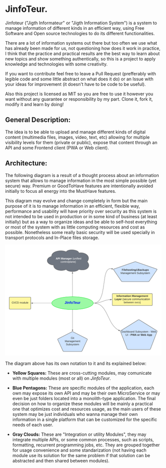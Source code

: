 # JinfoTeur.

Jinfoteur ("Jigth Informateur" or "Jigth Information System") is a system to manage information of different kinds in an efficient way, using Free Software and Open source technologies to do its different functionalities.

There are a lot of information systems out there but too often we use what has already been made for us, not questioning how does it work in practice, I think that the practice and practical results are the best way to learn about new topics and show something authentically, so this is a project to apply knowledge and technologies with some creativity.

If you want to contribute feel free to leave a Pull Request (prefferably with legible code and some little abstract on what does it do) or an Issue with your ideas for improvement (it doesn't have to be code to be useful).

Also this project is licensed as MIT so you are free to use it however you want without any guarantee or responsibility by my part. Clone it, fork it, modify it and learn by doing!

## General Description:

The idea is to be able to upload and manage different kinds of digital content (multimedia files, images, video, text, etc) allowing for multiple visibility levels for them (private or public), expose that content through an API and some Frontend client (PWA or Web client).

## Architecture:

The following diagram is a result of a thought process about an information system that allows to manage information in the most simple possible (yet secure) way. Premium or GoodToHave features are intentionally avoided initially to focus all energy into the MustHave features.

This diagram may evolve and change completely in form but the main purpose of it is to manage information in an efficient, flexible way, performance and usability will have priority over security as this system is not intended to be used in production or in some kind of business (at least initially) but as a way to organize ideas and be able to self-host everything or most of the system with as little computing resources and cost as possible. Nonetheless some really basic security will be used specially in transport protocols and In-Place files storage.

![General JinfoTeur Diagram](./docs/architecture/JinfoTeurDiagram.png)

The diagram above has its own notation to it and its explained below:

* **Yellow Squares:** These are cross-cutting modules, may comunicate with multiple modules (most or all) on _JinfoTeur_.

* **Blue Pentagons:** These are specific modules of the application, each own may expose its own API and may be their own MicroService or may even be just folders located into a monolith-type application. The final decision on how to organize these modules will be mainly a practical one that optimizes cost and resources usage, as the main users of these system may be just individuals who wanna manage their own information in a single platform that can be customized for the specific needs of each user.

* **Gray Clouds:** These are "Integration or utility Modules", they may integrate multiple APIs, or some common processes, such as scripts, formatting, recurrent programming jobs, etc. They are grouped together for usage convenience and some standarization (not having each module use its solution for the same problem if that solution can be abstracted and then shared between modules).
